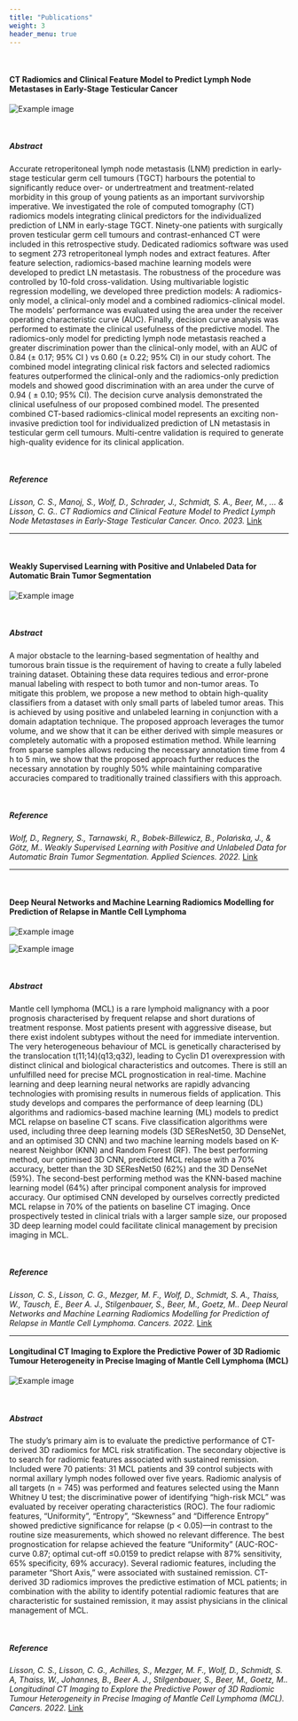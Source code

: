 ```yaml
---
title: "Publications"
weight: 3
header_menu: true
---
```

&nbsp;

#### CT Radiomics and Clinical Feature Model to Predict Lymph Node Metastases in Early-Stage Testicular Cancer

![Example image](/images/CathiTirdPaper.png)


&nbsp;

##### Abstract
Accurate retroperitoneal lymph node metastasis (LNM) prediction in early-stage testicular germ cell tumours (TGCT) harbours the potential to significantly reduce over- or undertreatment and treatment-related morbidity in this group of young patients as an important survivorship imperative. We investigated the role of computed tomography (CT) radiomics models integrating clinical predictors for the individualized prediction of LNM in early-stage TGCT. Ninety-one patients with surgically proven testicular germ cell tumours and contrast-enhanced CT were included in this retrospective study. Dedicated radiomics software was used to segment 273 retroperitoneal lymph nodes and extract features. After feature selection, radiomics-based machine learning models were developed to predict LN metastasis. The robustness of the procedure was controlled by 10-fold cross-validation. Using multivariable logistic regression modelling, we developed three prediction models: A radiomics-only model, a clinical-only model and a combined radiomics-clinical model. The models' performance was evaluated using the area under the receiver operating characteristic curve (AUC). Finally, decision curve analysis was performed to estimate the clinical usefulness of the predictive model. The radiomics-only model for predicting lymph node metastasis reached a greater discrimination power than the clinical-only model, with an AUC of 0.84 (± 0.17; 95% CI ) vs 0.60 (± 0.22; 95% CI) in our study cohort. The combined model integrating clinical risk factors and selected radiomics features outperformed the clinical-only and the radiomics-only prediction models and showed good discrimination with an area under the curve of 0.94 ( ± 0.10; 95% CI). The decision curve analysis demonstrated the clinical usefulness of our proposed combined model. The presented combined CT-based radiomics-clinical model represents an exciting non-invasive prediction tool for individualized prediction of LN metastasis in testicular germ cell tumours. Multi-centre validation is required to generate high-quality evidence for its clinical application.

&nbsp;

##### Reference
<cite id="Lisson">Lisson, C. S., Manoj, S., Wolf, D., Schrader, J., Schmidt, S. A., Beer, M., ... & Lisson, C. G.. CT Radiomics and Clinical Feature Model to Predict Lymph Node Metastases in Early-Stage Testicular Cancer. <em>Onco</em>. 2023.</cite>
[Link](https://www.mdpi.com/)

---
&nbsp;

#### Weakly Supervised Learning with Positive and Unlabeled Data for Automatic Brain Tumor Segmentation

![Example image](/images/applsci-12-10763-g001.png)


&nbsp;

##### Abstract
A major obstacle to the learning-based segmentation of healthy and tumorous brain tissue is the requirement of having to create a fully labeled training dataset. Obtaining these data requires tedious and error-prone manual labeling with respect to both tumor and non-tumor areas. To mitigate this problem, we propose a new method to obtain high-quality classifiers from a dataset with only small parts of labeled tumor areas. This is achieved by using positive and unlabeled learning in conjunction with a domain adaptation technique. The proposed approach leverages the tumor volume, and we show that it can be either derived with simple measures or completely automatic with a proposed estimation method. While learning from sparse samples allows reducing the necessary annotation time from 4 h to 5 min, we show that the proposed approach further reduces the necessary annotation by roughly 50% while maintaining comparative accuracies compared to traditionally trained classifiers with this approach.

&nbsp;

##### Reference
<cite id="Wolf">Wolf, D., Regnery, S., Tarnawski, R., Bobek-Billewicz, B., Polańska, J., & Götz, M.. Weakly Supervised Learning with Positive and Unlabeled Data for Automatic Brain Tumor Segmentation. <em>Applied Sciences</em>. 2022.</cite>
[Link](https://www.mdpi.com/2076-3417/12/21/10763)

---

&nbsp;

#### Deep Neural Networks and Machine Learning Radiomics Modelling for Prediction of Relapse in Mantle Cell Lymphoma

![Example image](/images/CathiPaper1.png)

![Example image](/images/Cathipaper2.png)

&nbsp;

##### Abstract
Mantle cell lymphoma (MCL) is a rare lymphoid malignancy with a poor prognosis characterised by frequent relapse and short durations of treatment response. Most patients present with aggressive disease, but there exist indolent subtypes without the need for immediate intervention. The very heterogeneous behaviour of MCL is genetically characterised by the translocation t(11;14)(q13;q32), leading to Cyclin D1 overexpression with distinct clinical and biological characteristics and outcomes. There is still an unfulfilled need for precise MCL prognostication in real-time. Machine learning and deep learning neural networks are rapidly advancing technologies with promising results in numerous fields of application. This study develops and compares the performance of deep learning (DL) algorithms and radiomics-based machine learning (ML) models to predict MCL relapse on baseline CT scans. Five classification algorithms were used, including three deep learning models (3D SEResNet50, 3D DenseNet, and an optimised 3D CNN) and two machine learning models based on K-nearest Neighbor (KNN) and Random Forest (RF). The best performing method, our optimised 3D CNN, predicted MCL relapse with a 70% accuracy, better than the 3D SEResNet50 (62%) and the 3D DenseNet (59%). The second-best performing method was the KNN-based machine learning model (64%) after principal component analysis for improved accuracy. Our optimised CNN developed by ourselves correctly predicted MCL relapse in 70% of the patients on baseline CT imaging. Once prospectively tested in clinical trials with a larger sample size, our proposed 3D deep learning model could facilitate clinical management by precision imaging in MCL.

&nbsp;

##### Reference
<cite id="Lisson">Lisson, C. S., Lisson, C. G., Mezger, M. F., Wolf, D., Schmidt, S. A., Thaiss, W., Tausch, E., Beer A. J., Stilgenbauer, S., Beer, M., Goetz, M.. Deep Neural Networks and Machine Learning Radiomics Modelling for Prediction of Relapse in Mantle Cell Lymphoma. <em>Cancers</em>. 2022.</cite>
[Link](https://www.mdpi.com/2072-6694/14/8/2008)

---


#### Longitudinal CT Imaging to Explore the Predictive Power of 3D Radiomic Tumour Heterogeneity in Precise Imaging of Mantle Cell Lymphoma (MCL)

![Example image](/images/CathiPaper3.png)

&nbsp;

##### Abstract
The study’s primary aim is to evaluate the predictive performance of CT-derived 3D radiomics for MCL risk stratification. The secondary objective is to search for radiomic features associated with sustained remission. Included were 70 patients: 31 MCL patients and 39 control subjects with normal axillary lymph nodes followed over five years. Radiomic analysis of all targets (n = 745) was performed and features selected using the Mann Whitney U test; the discriminative power of identifying “high-risk MCL” was evaluated by receiver operating characteristics (ROC). The four radiomic features, “Uniformity”, “Entropy”, “Skewness” and “Difference Entropy” showed predictive significance for relapse (p < 0.05)—in contrast to the routine size measurements, which showed no relevant difference. The best prognostication for relapse achieved the feature “Uniformity” (AUC-ROC-curve 0.87; optimal cut-off ≤0.0159 to predict relapse with 87% sensitivity, 65% specificity, 69% accuracy). Several radiomic features, including the parameter “Short Axis,” were associated with sustained remission. CT-derived 3D radiomics improves the predictive estimation of MCL patients; in combination with the ability to identify potential radiomic features that are characteristic for sustained remission, it may assist physicians in the clinical management of MCL.

&nbsp;

##### Reference
<cite id="Lisson2">Lisson, C. S., Lisson, C. G., Achilles, S., Mezger, M. F., Wolf, D., Schmidt, S. A, Thaiss, W., Johannes, B., Beer A. J., Stilgenbauer, S., Beer, M., Goetz, M.. Longitudinal CT Imaging to Explore the Predictive Power of 3D Radiomic Tumour Heterogeneity in Precise Imaging of Mantle Cell Lymphoma (MCL). <em>Cancers</em>. 2022.</cite>
[Link](https://www.mdpi.com/2072-6694/14/2/393)


